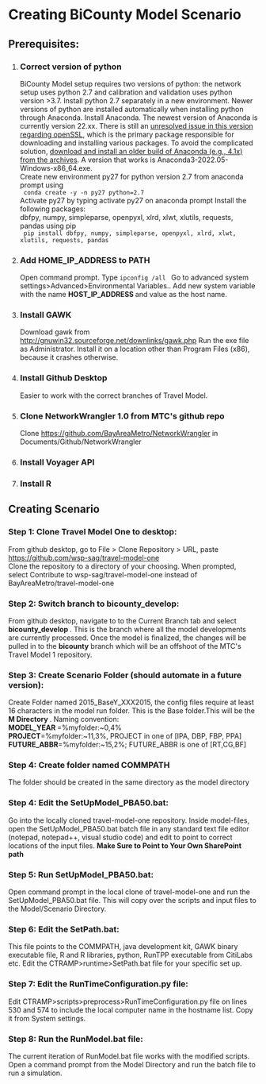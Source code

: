 # Creating BiCounty Model Scenario

## Prerequisites:

1. ### Correct version of python
   BiCounty Model setup requires two versions of python: the network setup uses python 2.7 and calibration and validation uses python version >3.7. Install python 2.7 separately in a new environment. Newer versions of python are installed automatically when installing python through Anaconda.
	Install Anaconda. The newest version of Anaconda is currently version 22.xx. There is still an [unresolved issue in this version regarding openSSL](https://github.com/conda/conda/issues/11795), which is the primary package responsible for downloading and installing various packages. To avoid the complicated solution, [download and install an older build of Anaconda (e.g., 4.1x) from the archives](https://repo.anaconda.com/archive/). A version that works is Anaconda3-2022.05-Windows-x86_64.exe.  
	Create new environment py27 for python version 2.7 from anaconda prompt using  
    <code> conda create -y -n py27 python=2.7 </code>  
	Activate py27 by typing activate py27 on anaconda prompt
	Install the following packages:   
        dbfpy, numpy, simpleparse, openpyxl, xlrd, xlwt, xlutils, requests, pandas using pip   
        <code> pip install dbfpy, numpy, simpleparse, openpyxl, xlrd, xlwt, xlutils, requests, pandas </code>

2. ### Add HOME_IP_ADDRESS to PATH
   Open command prompt. Type <code>ipconfig /all </code>
   Go to advanced system settings>Advanced>Environmental Variables..  Add new system variable with the name <b> HOST_IP_ADDRESS </b> and value as the host name.
3. ### Install GAWK
   	Download gawk from http://gnuwin32.sourceforge.net/downlinks/gawk.php 
	Run the exe file as Administrator. Install it on a location other than Program Files (x86), because it crashes otherwise.
4. ### Install Github Desktop
    Easier to work with the correct branches of Travel Model.
5. ### Clone NetworkWrangler 1.0 from MTC's github repo
   Clone https://github.com/BayAreaMetro/NetworkWrangler in Documents/Github/NetworkWrangler
6. ### Install Voyager API
7. ### Install R

## Creating Scenario

### Step 1: Clone Travel Model One to desktop:
From github desktop, go to File > Clone Repository > URL, paste https://github.com/wsp-sag/travel-model-one  
Clone the repository to a directory of your choosing. When prompted, select Contribute to wsp-sag/travel-model-one instead of BayAreaMetro/travel-model-one
### Step 2: Switch branch to bicounty_develop:
From github desktop, navigate to to the Current Branch tab and select <b> bicounty_develop </b>. This is the branch where all the model developments are currently processed. Once the model is finalized, the changes will be pulled in to the <b>bicounty</b> branch which will be an offshoot of the MTC's Travel Model 1 repository.
### Step 3: Create Scenario Folder (should automate in a future version):
Create Folder named 2015_BaseY_XXX2015, the config files require at least 16 characters in the model run folder. This is the Base folder.This will be the <b> M Directory </b>.
Naming convention:  
	<b> MODEL_YEAR </b>=%myfolder:~0,4%  
	<b>PROJECT</b>=%myfolder:~11,3%, PROJECT in one of [IPA, DBP, FBP, PPA]  
	<b>FUTURE_ABBR</b>=%myfolder:~15,2%; FUTURE_ABBR is one of [RT,CG,BF]  
### Step 4: Create folder named COMMPATH
The folder should be created in the same directory as the model directory
### Step 4: Edit the SetUpModel_PBA50.bat:
Go into the locally cloned travel-model-one repository. Inside model-files, open the SetUpModel_PBA50.bat batch file in any standard text file editor (notepad, notepad++, visual studio code) and edit to point to correct locations of the input files. <b> Make Sure to Point to Your Own SharePoint path</b>
### Step 5: Run SetUpModel_PBA50.bat:
Open command prompt in the local clone of travel-model-one and run the SetUpModel_PBA50.bat file. This will copy over the scripts and input files to the Model/Scenario Directory.
### Step 6: Edit the SetPath.bat:
This file points to the COMMPATH, java development kit, GAWK binary executable file, R and R libraries, python, RunTPP executable from CitiLabs etc. Edit the CTRAMP>runtime>SetPath.bat file for your specific set up. 
### Step 7: Edit the RunTimeConfiguration.py file:
Edit CTRAMP>scripts>preprocess>RunTimeConfiguration.py file on lines 530 and 574 to include the local computer name in the hostname list. Copy it from System settings.
### Step 8: Run the RunModel.bat file:
The current iteration of RunModel.bat file works with the modified scripts. Open a command prompt from the Model Directory and run the batch file to run a simulation.
